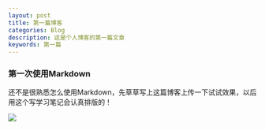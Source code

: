```yaml
---
layout: post
title: 第一篇博客
categories: Blog
description: 这是个人博客的第一篇文章
keywords: 第一篇
---
```


### 第一次使用Markdown
还不是很熟悉怎么使用Markdown，先草草写上这篇博客上传一下试试效果，以后用这个写学习笔记会认真排版的！

![](/imgaes/blog/lengzhu.jpg)

